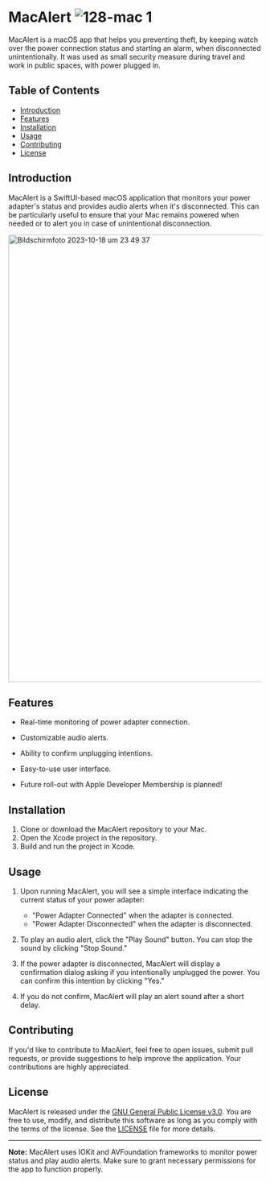 
# MacAlert ![128-mac 1](https://github.com/kNsja5w/MacAlert/assets/16246095/c2ff7ef5-8622-4a51-8cf6-0a340df44f7f) 

MacAlert is a macOS app that helps you preventing theft, by keeping watch over the power connection status and starting an alarm, when disconnected unintentionally. It was used as small security measure during travel and work in public spaces, with power plugged in.

## Table of Contents

- [Introduction](#introduction)
- [Features](#features)
- [Installation](#installation)
- [Usage](#usage)
- [Contributing](#contributing)
- [License](#license)

## Introduction

MacAlert is a SwiftUI-based macOS application that monitors your power adapter's status and provides audio alerts when it's disconnected. This can be particularly useful to ensure that your Mac remains powered when needed or to alert you in case of unintentional disconnection.


<img width="888" alt="Bildschirmfoto 2023-10-18 um 23 49 37" src="https://github.com/kNsja5w/MacAlert/assets/16246095/5d370246-eb4e-482b-9048-4ec74f8aa501">



## Features

- Real-time monitoring of power adapter connection.
- Customizable audio alerts.
- Ability to confirm unplugging intentions.
- Easy-to-use user interface.

- Future roll-out with Apple Developer Membership is planned!

## Installation

1. Clone or download the MacAlert repository to your Mac.
2. Open the Xcode project in the repository.
3. Build and run the project in Xcode.

## Usage

1. Upon running MacAlert, you will see a simple interface indicating the current status of your power adapter:

    - "Power Adapter Connected" when the adapter is connected.
    - "Power Adapter Disconnected" when the adapter is disconnected.

2. To play an audio alert, click the "Play Sound" button. You can stop the sound by clicking "Stop Sound."

3. If the power adapter is disconnected, MacAlert will display a confirmation dialog asking if you intentionally unplugged the power. You can confirm this intention by clicking "Yes."

4. If you do not confirm, MacAlert will play an alert sound after a short delay.

## Contributing

If you'd like to contribute to MacAlert, feel free to open issues, submit pull requests, or provide suggestions to help improve the application. Your contributions are highly appreciated.

## License

MacAlert is released under the [GNU General Public License v3.0](LICENSE). You are free to use, modify, and distribute this software as long as you comply with the terms of the license. See the [LICENSE](LICENSE) file for more details.

---

**Note:** MacAlert uses IOKit and AVFoundation frameworks to monitor power status and play audio alerts. Make sure to grant necessary permissions for the app to function properly.
